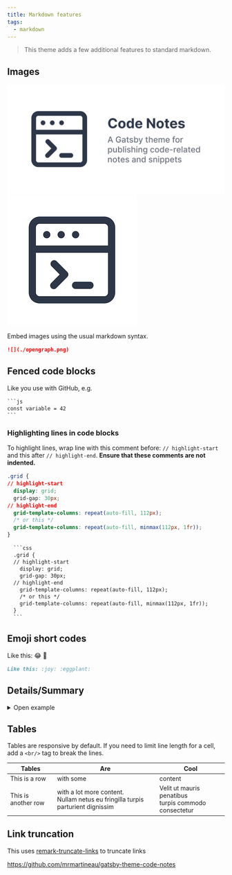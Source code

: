 ```yaml
---
title: Markdown features
tags:
  - markdown
---
```


> This theme adds a few additional features to standard markdown.

## Images

![](./opengraph.png)
![](./logo.png)

Embed images using the usual markdown syntax.

```md
![](./opengraph.png)
```

## Fenced code blocks

Like you use with GitHub, e.g.

    ```js
    const variable = 42
    ```

### Highlighting lines in code blocks

To highlight lines, wrap line with this comment before: `// highlight-start` and this after `// highlight-end`. **Ensure that these comments are not indented.**

```css
.grid {
// highlight-start
  display: grid;
  grid-gap: 30px;
// highlight-end
  grid-template-columns: repeat(auto-fill, 112px);
  /* or this */
  grid-template-columns: repeat(auto-fill, minmax(112px, 1fr));
}
```

      ```css
      .grid {
      // highlight-start
        display: grid;
        grid-gap: 30px;
      // highlight-end
        grid-template-columns: repeat(auto-fill, 112px);
        /* or this */
        grid-template-columns: repeat(auto-fill, minmax(112px, 1fr));
      }
      ```

## Emoji short codes

Like this: :joy: :eggplant:

```md
Like this: :joy: :eggplant:
```

## Details/Summary

<details>
  <summary>Open example</summary>

Tada! :tada:

```html
<details>
  <summary>Open example</summary>

  Tada! :tada:
</details>
```

</details>

## Tables

Tables are responsive by default. If you need to limit line length for a cell, add a `<br/>` tag to break the lines.

| Tables              | Are                                                                                 | Cool                                                      |
| ------------------- | ----------------------------------------------------------------------------------- | --------------------------------------------------------- |
| This is a row       | with some                                                                           | content                                                   |
| This is another row | with a lot more content. <br/>Nullam netus eu fringilla turpis parturient dignissim | Velit ut mauris penatibus <br/>turpis commodo consectetur |

## Link truncation

This uses [remark-truncate-links](https://github.com/GaiAma/Coding4GaiAma/tree/master/packages/remark-truncate-links) to truncate links

https://github.com/mrmartineau/gatsby-theme-code-notes
